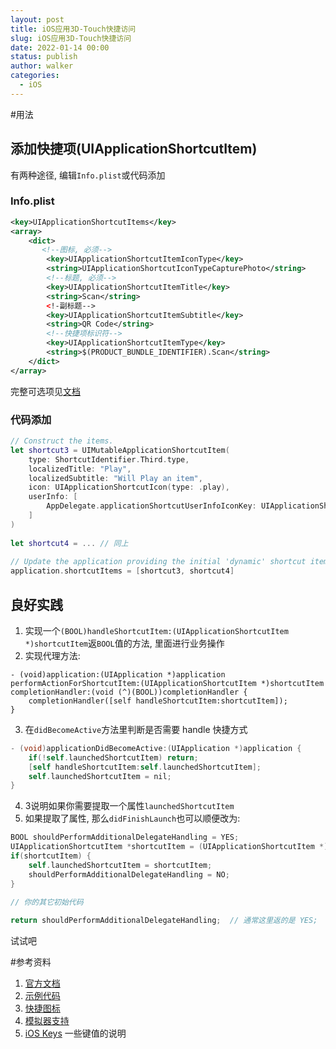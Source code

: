 ```yaml
---
layout: post
title: iOS应用3D-Touch快捷访问
slug: iOS应用3D-Touch快捷访问
date: 2022-01-14 00:00
status: publish
author: walker
categories: 
  - iOS
---
```


#用法

## 添加快捷项(UIApplicationShortcutItem)
有两种途径, 编辑`Info.plist`或代码添加

### Info.plist

```xml
<key>UIApplicationShortcutItems</key>
<array>
	<dict>
	   <!--图标, 必须-->
		<key>UIApplicationShortcutItemIconType</key>
		<string>UIApplicationShortcutIconTypeCapturePhoto</string>
		<!--标题, 必须-->
		<key>UIApplicationShortcutItemTitle</key>
		<string>Scan</string>
		<!-副标题-->
		<key>UIApplicationShortcutItemSubtitle</key>
		<string>QR Code</string>
		<!--快捷项标识符-->
		<key>UIApplicationShortcutItemType</key>
		<string>$(PRODUCT_BUNDLE_IDENTIFIER).Scan</string>
	</dict>
</array>
```
完整可选项见[文档](https://developer.apple.com/library/content/documentation/General/Reference/InfoPlistKeyReference/Articles/iPhoneOSKeys.html)

### 代码添加
```swift
// Construct the items.
let shortcut3 = UIMutableApplicationShortcutItem(
	type: ShortcutIdentifier.Third.type, 
	localizedTitle: "Play", 
	localizedSubtitle: "Will Play an item", 
	icon: UIApplicationShortcutIcon(type: .play), 
	userInfo: [
        AppDelegate.applicationShortcutUserInfoIconKey: UIApplicationShortcutIconType.play.rawValue
    ]
)
    
let shortcut4 = ... // 同上
    
// Update the application providing the initial 'dynamic' shortcut items.
application.shortcutItems = [shortcut3, shortcut4]
```
## 良好实践

1. 实现一个`(BOOL)handleShortcutItem:(UIApplicationShortcutItem *)shortcutItem`返`BOOL`值的方法, 里面进行业务操作
2. 实现代理方法:

```
- (void)application:(UIApplication *)application performActionForShortcutItem:(UIApplicationShortcutItem *)shortcutItem completionHandler:(void (^)(BOOL))completionHandler {
    completionHandler([self handleShortcutItem:shortcutItem]);
}
```

3. 在`didBecomeActive`方法里判断是否需要 handle 快捷方式

```Objective-C
- (void)applicationDidBecomeActive:(UIApplication *)application {
    if(!self.launchedShortcutItem) return;
    [self handleShortcutItem:self.launchedShortcutItem];
    self.launchedShortcutItem = nil;
}
```

4. 3说明如果你需要提取一个属性`launchedShortcutItem`
5. 如果提取了属性, 那么`didFinishLaunch`也可以顺便改为:

```Objective-C
BOOL shouldPerformAdditionalDelegateHandling = YES;
UIApplicationShortcutItem *shortcutItem = (UIApplicationShortcutItem *)launchOptions[UIApplicationLaunchOptionsShortcutItemKey];
if(shortcutItem) {
    self.launchedShortcutItem = shortcutItem;
    shouldPerformAdditionalDelegateHandling = NO;
}

// 你的其它初始代码
   
return shouldPerformAdditionalDelegateHandling;  // 通常这里返的是 YES;
```

试试吧

#参考资料

1. [官方文档](https://developer.apple.com/library/content/documentation/UserExperience/Conceptual/Adopting3DTouchOniPhone/)
2. [示例代码](https://developer.apple.com/library/content/samplecode/ApplicationShortcuts/Introduction/Intro.html#//apple_ref/doc/uid/TP40016545)
3. [快捷图标](https://developer.apple.com/documentation/uikit/uiapplicationshortcuticontype)
4. [模拟器支持](https://github.com/DeskConnect/SBShortcutMenuSimulator)
5. [iOS Keys](https://developer.apple.com/library/content/documentation/General/Reference/InfoPlistKeyReference/Articles/iPhoneOSKeys.html) 一些键值的说明
